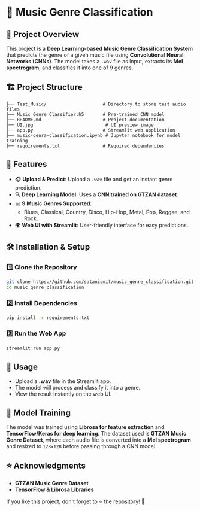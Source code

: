 # 🎵 Music Genre Classification

## 📌 Project Overview
This project is a **Deep Learning-based Music Genre Classification System** that predicts the genre of a given music file using **Convolutional Neural Networks (CNNs)**. The model takes a `.wav` file as input, extracts its **Mel spectrogram**, and classifies it into one of 9 genres.

## 🏗️ Project Structure
```
├── Test_Music/                     # Directory to store test audio files
├── Music_Genre_Classifier.h5       # Pre-trained CNN model
├── README.md                       # Project documentation
├── UI.jpg                           # UI preview image
├── app.py                          # Streamlit web application
├── music-genra-classification.ipynb # Jupyter notebook for model training
├── requirements.txt                # Required dependencies
```

## 📌 Features
- 🎧 **Upload & Predict**: Upload a `.wav` file and get an instant genre prediction.
- 🔍 **Deep Learning Model**: Uses a **CNN trained on GTZAN dataset**.
- 📊 **9 Music Genres Supported**:
  - Blues, Classical, Country, Disco, Hip-Hop, Metal, Pop, Reggae, and Rock.
- 🌍 **Web UI with Streamlit**: User-friendly interface for easy predictions.

## 🛠 Installation & Setup
### 1️⃣ Clone the Repository
```sh
git clone https://github.com/satanismit/music_genre_classification.git
cd music_genre_classification
```
### 2️⃣ Install Dependencies
```sh
pip install -r requirements.txt
```
### 3️⃣ Run the Web App
```sh
streamlit run app.py
```

## 🚀 Usage
- Upload a **.wav** file in the Streamlit app.
- The model will process and classify it into a genre.
- View the result instantly on the web UI.

## 📌 Model Training
The model was trained using **Librosa for feature extraction** and **TensorFlow/Keras for deep learning**. The dataset used is **GTZAN Music Genre Dataset**, where each audio file is converted into a **Mel spectrogram** and resized to `128x128` before passing through a CNN model.


## ⭐ Acknowledgments
- **GTZAN Music Genre Dataset**
- **TensorFlow & Librosa Libraries**

If you like this project, don't forget to ⭐ the repository! 🚀

